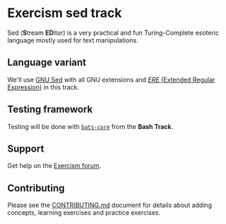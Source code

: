 # Exercism sed track

Sed (**S**tream **ED**itor) is a very practical and fun Turing-Complete esoteric language mostly used for text manipulations.

## Language variant

We'll use [GNU Sed][sed-home] with all GNU extensions and [*ERE* (Extended Regular Expression)][ere-info] in this track.

## Testing framework

Testing will be done with [`bats-core`][bats] from the **Bash Track**.

## Support

Get help on the [Exercism forum][forum].

## Contributing

Please see the [CONTRIBUTING.md](CONTRIBUTING.md) document for details about adding concepts, learning exercises and practice exercises.

[bats]:     https://bats-core.readthedocs.io/en/stable/
[ere-info]: https://www.gnu.org/software/sed/manual/html_node/ERE-syntax.html#ERE-syntax
[forum]:    https://forum.exercism.org/
[sed-docs]: https://www.gnu.org/software/sed/manual/
[sed-home]: https://www.gnu.org/software/sed/
[sed-wiki]: https://en.wikipedia.org/wiki/Sed
